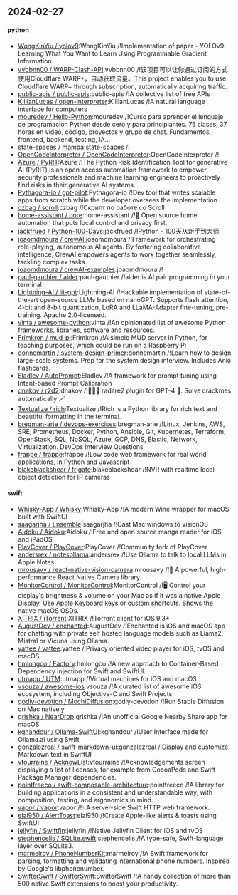 ## 2024-02-27

#### python
* [WongKinYiu / yolov9](https://github.com/WongKinYiu/yolov9):WongKinYiu /!Implementation of paper - YOLOv9: Learning What You Want to Learn Using Programmable Gradient Information
* [vvbbnn00 / WARP-Clash-API](https://github.com/vvbbnn00/WARP-Clash-API):vvbbnn00 /!该项目可以让你通过订阅的方式使用Cloudflare WARP+，自动获取流量。This project enables you to use Cloudflare WARP+ through subscription, automatically acquiring traffic.
* [public-apis / public-apis](https://github.com/public-apis/public-apis):public-apis /!A collective list of free APIs
* [KillianLucas / open-interpreter](https://github.com/KillianLucas/open-interpreter):KillianLucas /!A natural language interface for computers
* [mouredev / Hello-Python](https://github.com/mouredev/Hello-Python):mouredev /!Curso para aprender el lenguaje de programación Python desde cero y para principiantes. 75 clases, 37 horas en vídeo, código, proyectos y grupo de chat. Fundamentos, frontend, backend, testing, IA...
* [state-spaces / mamba](https://github.com/state-spaces/mamba):state-spaces /!
* [OpenCodeInterpreter / OpenCodeInterpreter](https://github.com/OpenCodeInterpreter/OpenCodeInterpreter):OpenCodeInterpreter /!
* [Azure / PyRIT](https://github.com/Azure/PyRIT):Azure /!The Python Risk Identification Tool for generative AI (PyRIT) is an open access automation framework to empower security professionals and machine learning engineers to proactively find risks in their generative AI systems.
* [Pythagora-io / gpt-pilot](https://github.com/Pythagora-io/gpt-pilot):Pythagora-io /!Dev tool that writes scalable apps from scratch while the developer oversees the implementation
* [czbag / scroll](https://github.com/czbag/scroll):czbag /!Скрипт по работе со Scroll
* [home-assistant / core](https://github.com/home-assistant/core):home-assistant /!🏡 Open source home automation that puts local control and privacy first.
* [jackfrued / Python-100-Days](https://github.com/jackfrued/Python-100-Days):jackfrued /!Python - 100天从新手到大师
* [joaomdmoura / crewAI](https://github.com/joaomdmoura/crewAI):joaomdmoura /!Framework for orchestrating role-playing, autonomous AI agents. By fostering collaborative intelligence, CrewAI empowers agents to work together seamlessly, tackling complex tasks.
* [joaomdmoura / crewAI-examples](https://github.com/joaomdmoura/crewAI-examples):joaomdmoura /!
* [paul-gauthier / aider](https://github.com/paul-gauthier/aider):paul-gauthier /!aider is AI pair programming in your terminal
* [Lightning-AI / lit-gpt](https://github.com/Lightning-AI/lit-gpt):Lightning-AI /!Hackable implementation of state-of-the-art open-source LLMs based on nanoGPT. Supports flash attention, 4-bit and 8-bit quantization, LoRA and LLaMA-Adapter fine-tuning, pre-training. Apache 2.0-licensed.
* [vinta / awesome-python](https://github.com/vinta/awesome-python):vinta /!An opinionated list of awesome Python frameworks, libraries, software and resources.
* [Frimkron / mud-pi](https://github.com/Frimkron/mud-pi):Frimkron /!A simple MUD server in Python, for teaching purposes, which could be run on a Raspberry Pi
* [donnemartin / system-design-primer](https://github.com/donnemartin/system-design-primer):donnemartin /!Learn how to design large-scale systems. Prep for the system design interview. Includes Anki flashcards.
* [Eladlev / AutoPrompt](https://github.com/Eladlev/AutoPrompt):Eladlev /!A framework for prompt tuning using Intent-based Prompt Calibration
* [dnakov / r2d2](https://github.com/dnakov/r2d2):dnakov /!🤖🏴‍☠️ radare2 plugin for GPT-4 🦜. Solve crackmes automatically 🪄
* [Textualize / rich](https://github.com/Textualize/rich):Textualize /!Rich is a Python library for rich text and beautiful formatting in the terminal.
* [bregman-arie / devops-exercises](https://github.com/bregman-arie/devops-exercises):bregman-arie /!Linux, Jenkins, AWS, SRE, Prometheus, Docker, Python, Ansible, Git, Kubernetes, Terraform, OpenStack, SQL, NoSQL, Azure, GCP, DNS, Elastic, Network, Virtualization. DevOps Interview Questions
* [frappe / frappe](https://github.com/frappe/frappe):frappe /!Low code web framework for real world applications, in Python and Javascript
* [blakeblackshear / frigate](https://github.com/blakeblackshear/frigate):blakeblackshear /!NVR with realtime local object detection for IP cameras

#### swift
* [Whisky-App / Whisky](https://github.com/Whisky-App/Whisky):Whisky-App /!A modern Wine wrapper for macOS built with SwiftUI
* [saagarjha / Ensemble](https://github.com/saagarjha/Ensemble):saagarjha /!Cast Mac windows to visionOS
* [Aidoku / Aidoku](https://github.com/Aidoku/Aidoku):Aidoku /!Free and open source manga reader for iOS and iPadOS
* [PlayCover / PlayCover](https://github.com/PlayCover/PlayCover):PlayCover /!Community fork of PlayCover
* [andersrex / notesollama](https://github.com/andersrex/notesollama):andersrex /!Use Ollama to talk to local LLMs in Apple Notes
* [mrousavy / react-native-vision-camera](https://github.com/mrousavy/react-native-vision-camera):mrousavy /!📸 A powerful, high-performance React Native Camera library.
* [MonitorControl / MonitorControl](https://github.com/MonitorControl/MonitorControl):MonitorControl /!🖥 Control your display's brightness & volume on your Mac as if it was a native Apple Display. Use Apple Keyboard keys or custom shortcuts. Shows the native macOS OSDs.
* [XITRIX / iTorrent](https://github.com/XITRIX/iTorrent):XITRIX /!Torrent client for iOS 9.3+
* [AugustDev / enchanted](https://github.com/AugustDev/enchanted):AugustDev /!Enchanted is iOS and macOS app for chatting with private self hosted language models such as Llama2, Mistral or Vicuna using Ollama.
* [yattee / yattee](https://github.com/yattee/yattee):yattee /!Privacy oriented video player for iOS, tvOS and macOS
* [hmlongco / Factory](https://github.com/hmlongco/Factory):hmlongco /!A new approach to Container-Based Dependency Injection for Swift and SwiftUI.
* [utmapp / UTM](https://github.com/utmapp/UTM):utmapp /!Virtual machines for iOS and macOS
* [vsouza / awesome-ios](https://github.com/vsouza/awesome-ios):vsouza /!A curated list of awesome iOS ecosystem, including Objective-C and Swift Projects
* [godly-devotion / MochiDiffusion](https://github.com/godly-devotion/MochiDiffusion):godly-devotion /!Run Stable Diffusion on Mac natively
* [grishka / NearDrop](https://github.com/grishka/NearDrop):grishka /!An unofficial Google Nearby Share app for macOS
* [kghandour / Ollama-SwiftUI](https://github.com/kghandour/Ollama-SwiftUI):kghandour /!User Interface made for Ollama.ai using Swift
* [gonzalezreal / swift-markdown-ui](https://github.com/gonzalezreal/swift-markdown-ui):gonzalezreal /!Display and customize Markdown text in SwiftUI
* [vtourraine / AcknowList](https://github.com/vtourraine/AcknowList):vtourraine /!Acknowledgements screen displaying a list of licenses, for example from CocoaPods and Swift Package Manager dependencies.
* [pointfreeco / swift-composable-architecture](https://github.com/pointfreeco/swift-composable-architecture):pointfreeco /!A library for building applications in a consistent and understandable way, with composition, testing, and ergonomics in mind.
* [vapor / vapor](https://github.com/vapor/vapor):vapor /!💧 A server-side Swift HTTP web framework.
* [elai950 / AlertToast](https://github.com/elai950/AlertToast):elai950 /!Create Apple-like alerts & toasts using SwiftUI
* [jellyfin / Swiftfin](https://github.com/jellyfin/Swiftfin):jellyfin /!Native Jellyfin Client for iOS and tvOS
* [stephencelis / SQLite.swift](https://github.com/stephencelis/SQLite.swift):stephencelis /!A type-safe, Swift-language layer over SQLite3.
* [marmelroy / PhoneNumberKit](https://github.com/marmelroy/PhoneNumberKit):marmelroy /!A Swift framework for parsing, formatting and validating international phone numbers. Inspired by Google's libphonenumber.
* [SwifterSwift / SwifterSwift](https://github.com/SwifterSwift/SwifterSwift):SwifterSwift /!A handy collection of more than 500 native Swift extensions to boost your productivity.
